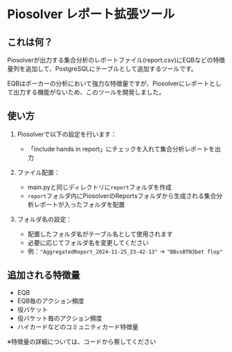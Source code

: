 # Piosolver レポート拡張ツール

## これは何？
Piosolverが出力する集合分析のレポートファイル(report.csv)にEQBなどの特徴量列を追加して、PostgreSQLにテーブルとして追加するツールです。

EQBはポーカーの分析において強力な特徴量ですが、Piosolverにレポートとして出力する機能がないため、このツールを開発しました。

## 使い方

1. Piosolverで以下の設定を行います：
   - 「include hands in report」にチェックを入れて集合分析レポートを出力

2. ファイル配置：
   - main.pyと同じディレクトリに`report`フォルダを作成
   - `report`フォルダ内にPiosolverのReportsフォルダから生成される集合分析レポートが入ったフォルダを配置

3. フォルダ名の設定：
   - 配置したフォルダ名がテーブル名として使用されます
   - 必要に応じてフォルダ名を変更してください
   - 例：`"AggregatedReport_2024-11-25_23-42-13"` → `"BBvsBTN3bet flop"`

## 追加される特徴量

- EQB
- EQB毎のアクション頻度
- 役バケット
- 役バケット毎のアクション頻度
- ハイカードなどのコミュニティカード特徴量

※特徴量の詳細については、コードから察してください